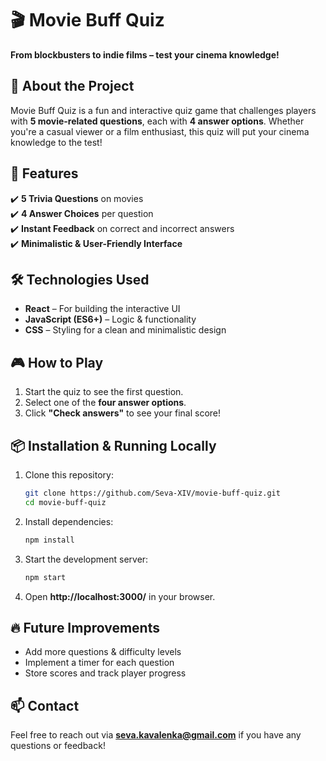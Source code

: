 # 🎬 Movie Buff Quiz  

**From blockbusters to indie films – test your cinema knowledge!**  

## 📖 About the Project  
Movie Buff Quiz is a fun and interactive quiz game that challenges players with **5 movie-related questions**, each with **4 answer options**. Whether you're a casual viewer or a film enthusiast, this quiz will put your cinema knowledge to the test!  

## 🚀 Features  
✔️ **5 Trivia Questions** on movies  
✔️ **4 Answer Choices** per question  
✔️ **Instant Feedback** on correct and incorrect answers  
✔️ **Minimalistic & User-Friendly Interface**  

## 🛠️ Technologies Used  
- **React** – For building the interactive UI  
- **JavaScript (ES6+)** – Logic & functionality  
- **CSS** – Styling for a clean and minimalistic design  

## 🎮 How to Play  
1. Start the quiz to see the first question.  
2. Select one of the **four answer options**.  
3. Click **"Check answers"** to see your final score!  

## 📦 Installation & Running Locally  
1. Clone this repository:  
   ```bash
   git clone https://github.com/Seva-XIV/movie-buff-quiz.git
   cd movie-buff-quiz
   ```
2. Install dependencies:  
   ```bash
   npm install
   ```
3. Start the development server:  
   ```bash
   npm start
   ```
4. Open **http://localhost:3000/** in your browser.  

## 🔥 Future Improvements  
- Add more questions & difficulty levels  
- Implement a timer for each question  
- Store scores and track player progress  

## 📫 Contact  
Feel free to reach out via **seva.kavalenka@gmail.com** if you have any questions or feedback!  
